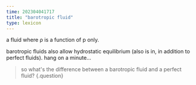 ```yaml
---
time: 202304041717
title: "barotropic fluid"
type: lexicon
---
```


a fluid where ρ is a function of p only.

barotropic fluids also allow hydrostatic equilibrium (also is in, in addition to 
perfect fluids). hang on a minute...

> so what's the difference between a barotropic fluid and a perfect fluid?
{.question}
